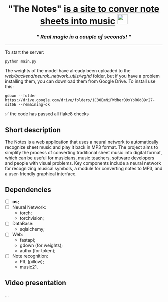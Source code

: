 <h1 align="center">"The Notes" <a href="https://158.160.135.170/" target="_blank">is a site to conver note sheets into music</a> 
<img src="https://github.com/blackcater/blackcater/blob/main/images/Hi.gif" height="32"/></h1>
<h3 align="center"><i> " Real magic in a couple of seconds! " </i></h3>
<hr>
To start the server:

```
python main.py
```

The weights of the model have already been uploaded to the <i> web/backend/neurak_network_utils/wghd </i> folder, but if you have a problem installing them, you can download them from Google Drive. To install use this:

```
gdown --folder https://drive.google.com/drive/folders/1C30EmNiFWdherD9xYbR6d89r27-sit6E --remaining-ok
``` 

:white_check_mark: the code has passed all flake8 checks

## Short description

The Notes is a web application that uses a neural network to automatically recognize sheet music and play it back in MP3 format. The project aims to simplify the process of converting traditional sheet music into digital format, which can be useful for musicians, music teachers, software developers and people with visual problems. Key components include a neural network for recognizing musical symbols, a module for converting notes to MP3, and a user-friendly graphical interface.

## Dependencies
- [ ]  **os;**
- [ ] Neural Network:
  - torch;
  - torchvision;
- [ ] DataBase:
  - sqlalchemy;
- [ ] Web:
  - fastapi;
  - gdown (for weights);
  - authx (for token);
- [ ] Note recognition:
  - PIL (pillow);
  - music21.

## Video presentation
...
